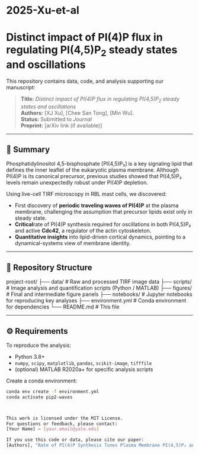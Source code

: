 # 2025-Xu-et-al
# Distinct impact of PI(4)P flux in regulating PI(4,5)P$_2$ steady states and oscillations

This repository contains data, code, and analysis supporting our manuscript:

> **Title:** _Distinct impact of PI(4)P flux in regulating PI(4,5)P$_2$ steady states and oscillations_  
> **Authors:** [XJ Xu], [Chee San Tong], [Min Wu].  
> **Status:** Submitted to *Journal*  
> **Preprint:** [arXiv link (if available)]

---

## 🔬 Summary

Phosphatidylinositol 4,5-bisphosphate [PI(4,5)P₂] is a key signaling lipid that defines the inner leaflet of the eukaryotic plasma membrane. Although PI(4)P is its canonical precursor, previous studies showed that PI(4,5)P₂ levels remain unexpectedly robust under PI(4)P depletion.

Using live-cell TIRF microscopy in RBL mast cells, we discovered:
- First discovery of **periodic traveling waves of PI(4)P** at the plasma membrane, challenging the assumption that precursor lipids exist only in steady state.
- **Critical**rate of PI(4)P synthesis required for oscillations in both PI(4,5)P₂ and active **Cdc42**, a regulator of the actin cytoskeleton.
- **Quantitative insights** into lipid-driven cortical dynamics, pointing to a dynamical-systems view of membrane identity.

---

## 📁 Repository Structure
project-root/
├── data/               # Raw and processed TIRF image data
├── scripts/            # Image analysis and quantification scripts (Python / MATLAB)
├── figures/            # Final and intermediate figure panels
├── notebooks/          # Jupyter notebooks for reproducing key analyses
├── environment.yml     # Conda environment for dependencies
└── README.md           # This file

---

## ⚙️ Requirements

To reproduce the analysis:

- Python 3.8+
- `numpy`, `scipy`, `matplotlib`, `pandas`, `scikit-image`, `tifffile`
- (optional) MATLAB R2020a+ for specific analysis scripts

Create a conda environment:
```bash
conda env create -f environment.yml
conda activate pip2-waves



This work is licensed under the MIT License.
For questions or feedback, please contact:
[Your Name] — [your.email@yale.edu]

If you use this code or data, please cite our paper:
[Authors], "Rate of PI(4)P Synthesis Tunes Plasma Membrane PI(4,5)P₂ and Rho GTPase Oscillations", *TBD*, [year].
